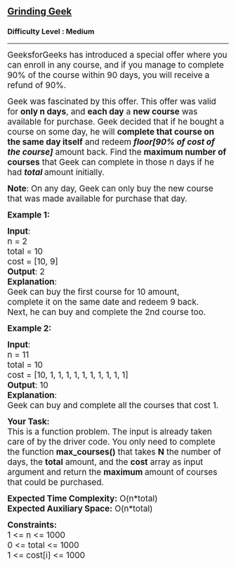 <h2><a href="https://www.geeksforgeeks.org/problems/grinding-geek/1?timeMachineDate=2024-01-15">Grinding Geek</a></h2><h3>Difficulty Level : Medium</h3><hr><div class="problems_problem_content__Xm_eO"><p><span style="font-size: 14pt;">GeeksforGeeks has introduced a special offer where you can enroll in any course, and if you manage to complete 90% of the course within 90 days, you will receive a refund of 90%.</span></p>
<p><span style="font-size: 14pt;">Geek was fascinated by this offer. This offer was valid for <strong>only n days</strong>, and <strong>each day</strong> a <strong>new course</strong> was available for purchase. Geek decided that if he bought a course on some day, he will <strong>complete that course on the same day itself</strong> and redeem <strong><em>floor[90% of cost of the course]</em></strong> amount back. Find the <strong>maximum number of courses</strong> that Geek can complete in those n days if he had <em><strong>total </strong></em>amount initially.</span></p>
<p><span style="font-size: 14pt;"><strong>Note</strong>: On any day, Geek can only buy the new course that was made available for purchase that day.</span></p>
<p><span style="font-size: 14pt;"><strong style="font-family: -apple-system, BlinkMacSystemFont, 'Segoe UI', Roboto, Oxygen, Ubuntu, Cantarell, 'Open Sans', 'Helvetica Neue', sans-serif;">Example 1:</strong></span></p>
<pre><span style="font-family: -apple-system, BlinkMacSystemFont, 'Segoe UI', Roboto, Oxygen, Ubuntu, Cantarell, 'Open Sans', 'Helvetica Neue', sans-serif; font-size: 14pt;"><strong>Input</strong>:<br>n = 2<br>total = 10<br>cost = [10, 9]<br></span><span style="font-family: -apple-system, BlinkMacSystemFont, 'Segoe UI', Roboto, Oxygen, Ubuntu, Cantarell, 'Open Sans', 'Helvetica Neue', sans-serif; font-size: 14pt;"><strong>Output</strong>: 2<br></span><span style="font-family: -apple-system, BlinkMacSystemFont, 'Segoe UI', Roboto, Oxygen, Ubuntu, Cantarell, 'Open Sans', 'Helvetica Neue', sans-serif; font-size: 14pt;"><strong>Explanation</strong>: <br>Geek can buy the first course for 10 amount, <br>complete it on the same date and redeem 9 back. <br>Next, he can buy and complete the 2nd course too.</span></pre>
<p><span style="font-size: 14pt;"><strong style="font-family: -apple-system, BlinkMacSystemFont, 'Segoe UI', Roboto, Oxygen, Ubuntu, Cantarell, 'Open Sans', 'Helvetica Neue', sans-serif;">Example 2:</strong></span></p>
<pre><span style="font-family: -apple-system, BlinkMacSystemFont, 'Segoe UI', Roboto, Oxygen, Ubuntu, Cantarell, 'Open Sans', 'Helvetica Neue', sans-serif; font-size: 14pt;"><strong>Input</strong>:<br>n = 11<br>total = 10<br>cost = [10, 1, 1, 1, 1, 1, 1, 1, 1, 1, 1]<br></span><span style="font-family: -apple-system, BlinkMacSystemFont, 'Segoe UI', Roboto, Oxygen, Ubuntu, Cantarell, 'Open Sans', 'Helvetica Neue', sans-serif; font-size: 14pt;"><strong>Output</strong>: 10<br></span><span style="font-family: -apple-system, BlinkMacSystemFont, 'Segoe UI', Roboto, Oxygen, Ubuntu, Cantarell, 'Open Sans', 'Helvetica Neue', sans-serif; font-size: 14pt;"><strong>Explanation</strong>: <br>Geek can buy and complete all the courses that cost 1.</span></pre>
<p><span style="font-size: 14pt;"><strong>Your Task:<br></strong><span style="font-family: -apple-system, BlinkMacSystemFont, 'Segoe UI', Roboto, Oxygen, Ubuntu, Cantarell, 'Open Sans', 'Helvetica Neue', sans-serif;">This is a function problem. The input is already taken care of by the driver code. You only need to complete the function&nbsp;</span><span style="font-family: -apple-system, BlinkMacSystemFont, 'Segoe UI', Roboto, Oxygen, Ubuntu, Cantarell, 'Open Sans', 'Helvetica Neue', sans-serif;"><strong>max_courses</strong><strong style="font-family: -apple-system, BlinkMacSystemFont, 'Segoe UI', Roboto, Oxygen, Ubuntu, Cantarell, 'Open Sans', 'Helvetica Neue', sans-serif;">()</strong></span><span style="font-family: -apple-system, BlinkMacSystemFont, 'Segoe UI', Roboto, Oxygen, Ubuntu, Cantarell, 'Open Sans', 'Helvetica Neue', sans-serif;">&nbsp;that takes&nbsp;<strong>N</strong> the number of days, the <strong>total</strong> amount, and the <strong>cost</strong> array as input argument and return the <strong>maximum </strong>amount of courses that could be purchased.</span></span></p>
<p><span style="font-size: 14pt;"><span style="font-family: -apple-system, BlinkMacSystemFont, 'Segoe UI', Roboto, Oxygen, Ubuntu, Cantarell, 'Open Sans', 'Helvetica Neue', sans-serif;"><strong>Expected Time Complexity:</strong> O(n*total)<br><strong style="font-size: 18.6667px;">Expected Auxiliary Space:</strong><span style="font-size: 18.6667px;">&nbsp;O(n*total)</span><br></span></span></p>
<p><span style="font-size: 14pt;"><strong>Constraints:<br></strong>1 &lt;= n &lt;= 1000</span><br><span style="font-size: 14pt;">0 &lt;= total &lt;= 1000</span><br><span style="font-size: 14pt;">1 &lt;= cost[i] &lt;= 1000</span></p></div>